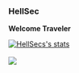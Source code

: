 ### HellSec

**Welcome Traveler**

<a href="https://github.com/Hell-Sec">
  <img align="center" src="https://github-readme-stats.vercel.app/api?username=Hell-Sec&show_icons=true&include_all_commits=true&show_icons=true&title_color=fff&icon_color=79ff97&text_color=9f9f9f&bg_color=151515" alt="HellSecs's stats" />
</a>
<br><br>
<a href="https://github.com/Hell-Sec?tab=repositories">
  <img align="center" src="https://github-readme-stats.vercel.app/api/top-langs/?username=Hell-Sec&layout=compact&show_icons=true&title_color=fff&icon_color=79ff97&text_color=9f9f9f&bg_color=151515" />
</a>
<br>
<br>
